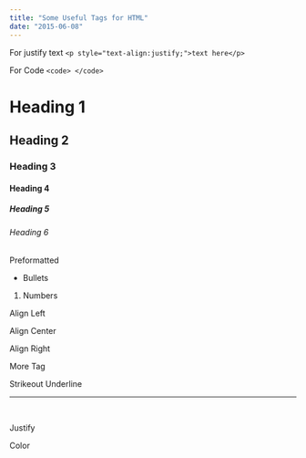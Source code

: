 ```yaml
---
title: "Some Useful Tags for HTML"
date: "2015-06-08"
---
```


For justify text `<p style="text-align:justify;">text here</p>`

For Code `<code> </code>`

# Heading 1

## Heading 2

### Heading 3

#### Heading 4

##### Heading 5

###### Heading 6

Preformatted

- Bullets

1. Numbers

Align Left

Align Center

Align Right

More Tag

Strikeout Underline

* * *

 

Justify

Color
